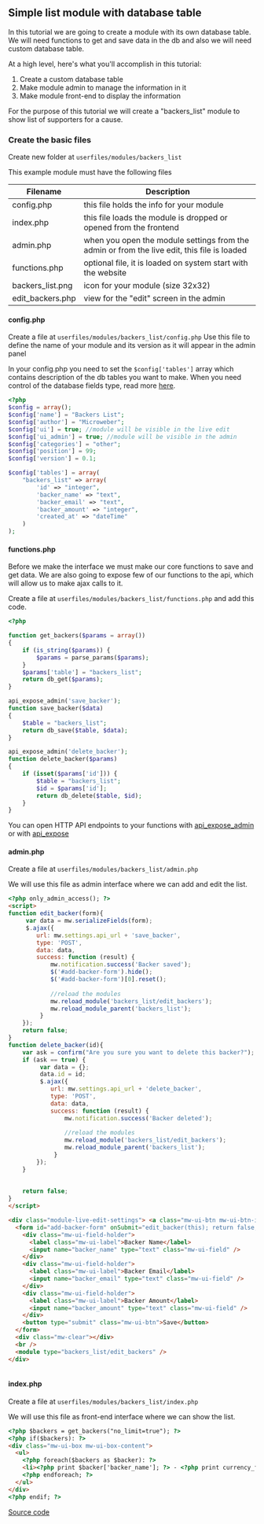 ## Simple list module with database table

In this tutorial we are going to create a module with its own database table. We will need functions to get and save data in the db and also we will need custom database table. 


At a high level, here's what you'll accomplish in this tutorial:

1. Create a custom database table
2. Make module admin to manage the information in it
3. Make module front-end to display the information

 


For the purpose of this tutorial we will create a "backers_list" module to show list of supporters for a cause.



### Create the basic files

Create new folder at `userfiles/modules/backers_list`

This example module must have the following files 

 
|Filename  | Description|
|--------------|--------------|
|config.php  | this file holds the info for your module |
|index.php  | this file loads the module is dropped or opened from the frontend  |
|admin.php  | when you open the module settings from the admin or from the live edit, this file is loaded  |
|functions.php  | optional file, it is loaded on system start with the website |
|backers_list.png  | icon for your module (size 32x32) |
|edit_backers.php  | view for the "edit" screen in the admin |

#### config.php
Create a file at `userfiles/modules/backers_list/config.php`
Use this file to define the name of your module and its version as it will appear in the admin panel

In your config.php you need to set the `$config['tables']` array which contains description of the db tables you want to make.  When you need control of the database fields type, read more [here](http://laravel.com/docs/5.0/schema "").  

```php
<?php
$config = array();
$config['name'] = "Backers List";
$config['author'] = "Microweber";
$config['ui'] = true; //module will be visible in the live edit
$config['ui_admin'] = true; //module will be visible in the admin
$config['categories'] = "other";
$config['position'] = 99;
$config['version'] = 0.1;

$config['tables'] = array(
    "backers_list" => array(
        'id' => "integer",
        'backer_name' => "text",
        'backer_email' => "text",
        'backer_amount' => "integer",
        'created_at' => "dateTime"
    )
);
```




#### functions.php

Before we make the interface we must make our core functions to save and get data. 
We are also going to expose few of our functions to the api, which will allow us to make ajax calls to it.


Create a file at  `userfiles/modules/backers_list/functions.php` and add this code. 

```php
<?php

function get_backers($params = array())
{
    if (is_string($params)) {
        $params = parse_params($params);
    }
    $params['table'] = "backers_list";
    return db_get($params);
}

api_expose_admin('save_backer');
function save_backer($data)
{
    $table = "backers_list";
    return db_save($table, $data);
}

api_expose_admin('delete_backer');
function delete_backer($params)
{
    if (isset($params['id'])) {
        $table = "backers_list";
        $id = $params['id'];
        return db_delete($table, $id);
    }
}
```

You can open HTTP API endpoints to your functions with [api_expose_admin](../functions/api_expose_admin.md "aa") or with  [api_expose](../functions/api_expose.md "")



#### admin.php
Create a file at `userfiles/modules/backers_list/admin.php`

We will use this file as admin interface where we can add and edit the list. 

 

```html
<?php only_admin_access(); ?>
<script>
function edit_backer(form){
	 var data = mw.serializeFields(form);
	 $.ajax({
        url: mw.settings.api_url + 'save_backer',
        type: 'POST',
        data: data,
        success: function (result) {
			mw.notification.success('Backer saved');
			$('#add-backer-form').hide();
			$('#add-backer-form')[0].reset();
			
			//reload the modules
			mw.reload_module('backers_list/edit_backers');
			mw.reload_module_parent('backers_list'); 
         }
    });
	return false;
}
function delete_backer(id){
	var ask = confirm("Are you sure you want to delete this backer?");
	if (ask == true) {
		 var data = {};
		 data.id = id;
		 $.ajax({
			url: mw.settings.api_url + 'delete_backer',
			type: 'POST',
			data: data,
			success: function (result) {
				mw.notification.success('Backer deleted');
				
				//reload the modules
				mw.reload_module('backers_list/edit_backers');
				mw.reload_module_parent('backers_list');
			 }
		});	 
	}
	 
	 
	return false;
}
</script>

<div class="module-live-edit-settings"> <a class="mw-ui-btn mw-ui-btn-icon" href="javascript:;" onclick="$('#add-backer-form').show()"> <span class="mw-icon-plus">Add new backer</span> </a>
  <form id="add-backer-form" onSubmit="edit_backer(this); return false;" style="display:none">
    <div class="mw-ui-field-holder">
      <label class="mw-ui-label">Backer Name</label>
      <input name="backer_name" type="text" class="mw-ui-field" />
    </div>
    <div class="mw-ui-field-holder">
      <label class="mw-ui-label">Backer Email</label>
      <input name="backer_email" type="text" class="mw-ui-field" />
    </div>
    <div class="mw-ui-field-holder">
      <label class="mw-ui-label">Backer Amount</label>
      <input name="backer_amount" type="text" class="mw-ui-field" />
    </div>
    <button type="submit" class="mw-ui-btn">Save</button>
  </form>
  <div class="mw-clear"></div>
  <br />
  <module type="backers_list/edit_backers" />
</div>



```


#### index.php
Create a file at `userfiles/modules/backers_list/index.php`

We will use this file as front-end interface where we can show the list. 


```html
<?php $backers = get_backers("no_limit=true"); ?>
<?php if($backers): ?>
<div class="mw-ui-box mw-ui-box-content">
  <ul>
    <?php foreach($backers as $backer): ?>
    <li><?php print $backer['backer_name']; ?> - <?php print currency_format($backer['backer_amount']); ?></li>
    <?php endforeach; ?>
  </ul>
</div>
<?php endif; ?>


```





[Source code](https://github.com/microweber-dev/backers_list_module "")

